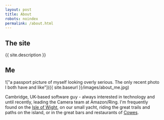 ```yaml
---
layout: post
title: About
robots: noindex
permalink: /about.html
---
```


<h2>The site</h2>

{{ site.description }}

<h2>Me</h2>

!["a passport picture of myself looking overly serious. The only recent photo I both have and like"]({{ site.baseurl }}/images/about_me.jpg)

<p>
  Cambridge, UK-based software guy - always interested in technology and until recently, leading the Camera team at Amazon/Ring. I'm frequently found on the <a href="https://en.wikipedia.org/wiki/Isle_of_Wight">Isle of Wight</a>, on our small yacht, riding the great trails and paths on the island, or in the great bars and restaurants of <a href="https://en.wikipedia.org/wiki/Cowes">Cowes</a>.
</p>   




 
